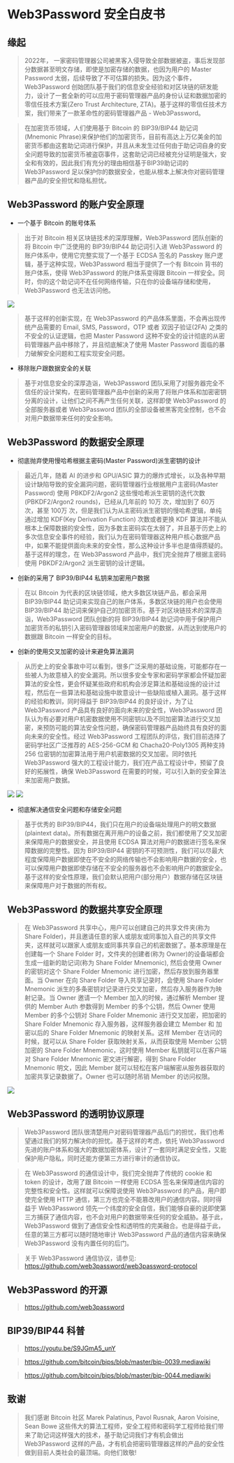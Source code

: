 # Web3Password 安全白皮书

## 缘起

> 2022年， 一家密码管理器公司被黑客入侵导致全部数据被盗，事后发现部分数据甚至明文存储，即使是加密存储的数据，也因为用户的 Master Password 太弱，后续导致了不可估算的损失。因为这个事件，Web3Password 创始团队基于我们的信息安全经验和对区块链的研发能力，设计了一套全新的可以应用于密码管理器产品的身份认证和数据加密的零信任技术方案(Zero Trust Architecture, ZTA)。基于这样的零信任技术方案，我们带来了一款革命性的密码管理器产品 - Web3Password。

> 在加密货币领域，人们使用基于 Bitcoin 的 BIP39/BIP44 助记词(Mnemonic Phrase)来保护他们的加密货币，目前有高达上万亿美金的加密货币都由这套助记词进行保护，并且从未发生过任何由于助记词自身的安全问题导致的加密货币被盗窃事件，这套助记词已经被充分证明是强大，安全和有效的，因此我们有充分的理由相信基于BIP39助记词的 Web3Password 足以保护你的数据安全，也能从根本上解决你对密码管理器产品的安全担忧和隐私担忧。

## Web3Password 的账户安全原理

- 一个基于 Bitcoin 的账号体系

> 出于对 Bitcoin 相关区块链技术的深厚理解，Web3Password 团队创新的将 Bitcoin 中广泛使用的 BIP39/BIP44 助记词引入进 Web3Password 的账户体系中，使用它完整实现了一个基于 ECDSA 签名的 Passkey 账户逻辑，基于这种实现，Web3Password 相当于提供了一个有 Bitcoin 背书的账户体系，使得 Web3Password 的账户体系变得跟 Bitcoin 一样安全。同时，你的这个助记词不在任何网络传输，只在你的设备端存储和使用，Web3Password 也无法访问他。

![](image/Web3Password-Client-20231130.jpg)

> 基于这样的创新实现，在 Web3Password 的产品体系里面，不会再出现传统产品需要的 Email, SMS, Password，OTP 或者 双因子验证(2FA) 之类的不安全的认证逻辑，也把 Master Password 这种不安全的设计彻底的从密码管理器产品中移除了，并且彻底解决了使用 Master Password 面临的暴力破解安全问题和工程实现安全问题。

- 移除账户跟数据安全的关联

> 基于对信息安全的深厚造诣，Web3Password 团队采用了对服务器完全不信任的设计架构，在密码管理器产品中创新的采用了将账户体系和加密密钥分离的设计，让他们之间不再产生任何关联，这样即使 Web3Password 的全部服务器或者 Web3Password 团队的全部设备被黑客完全控制，也不会对用户数据带来任何的安全影响。


## Web3Password 的数据安全原理

- 彻底抛弃使用慢哈希根据主密码(Master Password)派生密钥的设计

> 最近几年，随着 AI 的进步和 GPU/ASIC 算力的爆炸式增长，以及各种早期设计缺陷导致的安全漏洞问题，密码管理器行业根据用户主密码(Master Password) 使用 PBKDF2/Argon2 这些慢哈希派生密钥的迭代次数 (PBKDF2/Argon2 rounds)，已经从几年前的 10万 次，增加到了 60万 次，甚至 100万 次，但是我们认为从主密码派生密钥的慢哈希逻辑，单纯通过增加 KDF(Key Derivation Function) 次数或者更换 KDF 算法并不能从根本上保障数据的安全性，因为多数主密码实在太弱了，并且基于历史上的多次信息安全事件的经验，我们认为在密码管理器这种用户核心数据产品中，如果不能提供面向未来的安全性，那么这种设计多半也是值得质疑的。基于这样的理念，在 Web3Password 产品中，我们完全抛弃了根据主密码使用 PBKDF2/Argon2 派生密钥的设计逻辑。

- 创新的采用了 BIP39/BIP44 私钥来加密用户数据

> 在以 Bitcoin 为代表的区块链领域，绝大多数区块链产品，都会采用 BIP39/BIP44 助记词来实现自己的账户体系，多数区块链的用户也会使用 BIP39/BIP44 助记词来保护自己的加密货币。基于对区块链技术的深厚造诣，Web3Password 团队创新的将 BIP39/BIP44 助记词中用于保护用户加密货币的私钥引入密码管理器领域来加密用户的数据，从而达到使用户的数据跟 Bitcoin 一样安全的目标。

- 创新的使用交叉加密的设计来避免算法漏洞

> 从历史上的安全事故中可以看到，很多广泛采用的基础设施，可能都存在一些被人为故意植入的安全漏洞。所以很多安全专家和密码学家都会怀疑加密算法的安全性，更会怀疑某些政府和机构会涉足算法和基础设施的设计过程，然后在一些算法和基础设施中故意设计一些缺陷或植入漏洞。基于这样的经验和教训，同时得益于 BIP39/BIP44 的良好设计，为了让 Web3Password 产品具有良好的面向未来的安全性，Web3Password 团队认为有必要对用户机密数据使用不同密钥以及不同加密算法进行交叉加密，来预防可能的算法安全性问题，确保密码管理器产品始终具有良好的面向未来的安全性。经过 Web3Password 工程团队的评估，我们目前选择了密码学社区广泛推荐的 AES-256-GCM 和 Chacha20-Poly1305 两种支持 256 位密钥的加密算法用于用户机密数据的交叉加密。同时依托 Web3Password 强大的工程设计能力，我们在产品工程设计中，预留了良好的拓展性，确保 Web3Password 在需要的时候，可以引入新的安全算法来加密用户数据。

![](image/Web3Password-Client-20231130.jpg)
![](image/Web3Password-Full-20231130.jpg)

- 彻底解决通信安全问题和存储安全问题

> 基于优秀的 BIP39/BIP44，我们只在用户的设备端处理用户的明文数据(plaintext data)。所有数据在离开用户的设备之前，我们都使用了交叉加密来保障用户的数据安全，并且使用 ECDSA 算法对用户的数据进行签名来保障数据的完整性。因为 BIP39/BIP44 密钥的不可预测性，我们可以尽最大程度保障用户数据即使在不安全的网络传输也不会影响用户数据的安全，也可以保障用户数据即使存储在不安全的服务器也不会影响用户的数据安全。基于这样的安全性原理，我们会默认把用户(部分用户）数据存储在区块链来保障用户对于数据的所有权。

## Web3Password 的数据共享安全原理

> 在 Web3Password 共享中心，用户可以创建自己的共享文件夹(称为 Share Folder)，并且邀请任意的家人或朋友或同事加入自己的共享文件夹，这样就可以跟家人或朋友或同事共享自己的机密数据了。基本原理是在创建每一个 Share Folder 时，文件夹的创建者(称为 Owner)的设备端都会生成一组新的助记词(称为 Share Folder Mnemonic), 然后会使用 Owner 的密钥对这个 Share Folder Mnemonic 进行加密，然后存放到服务器里面。当 Owner 在向 Share Folder 导入共享记录时，会使用 Share Folder Mnemonic 派生的多条密钥对记录进行交叉加密，然后存入服务器作为映射记录。当 Owner 邀请一个 Member 加入的时候，通过解析 Member 提供的 Member Auth 参数得到 Member 的多个公钥，然后 Owner 使用 Member 的多个公钥对 Share Folder Mnemonic 进行交叉加密，把加密的 Share Folder Mnemonic 存入服务器，这样服务器会建立 Member 和 加密以后的 Share Folder Mnemonic 的映射关系。这样 Member 在访问的时候，就可以从 Share Folder 获取映射关系，从而获取使用 Member 公钥加密的 Share Folder Mnemonic，这时使用 Member 私钥就可以在客户端对 Share Folder Mnemonic 密文进行解密，得到 Share Folder Mnemonic 明文，因此 Member 就可以轻松在客户端解密从服务器获取的加密共享记录数据了。Owner 也可以随时吊销 Member 的访问权限。

![](image/Web3Password-Secure-Share-20231130.jpg)

## Web3Password 的透明协议原理

> Web3Password 团队很清楚用户对密码管理器产品后门的担忧，我们也希望通过我们的努力解决你的担忧。基于这样的考虑，依托 Web3Password 先进的账户体系和强大的数据加密体系，设计了一套同时满足安全性，又能保护用户隐私，同时还能方便第三方进行审计的通信协议。

> 在 Web3Password 的通信设计中，我们完全抛弃了传统的 cookie 和 token 的设计，改用了跟 Bitcoin 一样使用 ECDSA 签名来保障通信内容的完整性和安全性。这样就可以保障说使用 Web3Password 的产品，用户即使完全使用 HTTP 通信，第三方也完全不能篡改用户的通信内容。同时得益于 Web3Password 领先一个纬度的安全自信，我们能够自豪的说即使第三方捕获了通信内容，也不会对用户的数据带来任何的安全威胁。基于此，Web3Password 做到了通信安全性和透明性的完美融合。也是得益于此，任意的第三方都可以随时随地审计 Web3Password 产品的通信内容来确保 Web3Password 没有内置任何的后门。

> 关于 Web3Password 通信协议，请参见:
> https://github.com/web3password/web3password-protocol

## Web3Password 的开源
> https://github.com/web3password


## BIP39/BIP44 科普
> https://youtu.be/S9JGmA5_unY

> https://github.com/bitcoin/bips/blob/master/bip-0039.mediawiki

> https://github.com/bitcoin/bips/blob/master/bip-0044.mediawiki


## 致谢
> 我们感谢 Bitcoin 社区 Marek Palatinus, Pavol Rusnak, Aaron Voisine, Sean Bowe 这些伟大的算法工程师，安全工程师和密码学工程师给我们带来了助记词这样强大的技术，基于助记词我们才有机会做出 Web3Password 这样的产品，才有机会把密码管理器这样的产品的安全性做到目前人类社会的最顶端。向他们致敬!


